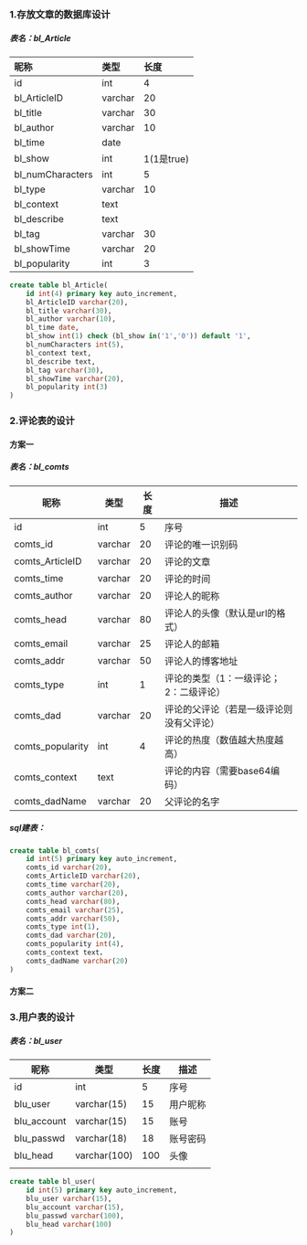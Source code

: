 ### 1.存放文章的数据库设计

##### 表名：bl_Article

| 昵称             | 类型    | 长度       |
| :--------------- | :------ | :--------- |
| id               | int     | 4          |
| bl_ArticleID     | varchar | 20         |
| bl_title         | varchar | 30         |
| bl_author        | varchar | 10         |
| bl_time          | date    |            |
| bl_show          | int     | 1(1是true) |
| bl_numCharacters | int     | 5          |
| bl_type          | varchar | 10         |
| bl_context       | text    |            |
| bl_describe      | text    |            |
| bl_tag           | varchar | 30         |
| bl_showTime      | varchar | 20         |
| bl_popularity    | int     | 3          |
```sql
create table bl_Article(
    id int(4) primary key auto_increment,
    bl_ArticleID varchar(20),
    bl_title varchar(30),
    bl_author varchar(10),
    bl_time date,
    bl_show int(1) check (bl_show in('1','0')) default '1',
    bl_numCharacters int(5),
    bl_context text,
    bl_describe text,
    bl_tag varchar(30),
    bl_showTime varchar(20),
    bl_popularity int(3)
)
```



### 2.评论表的设计

#### 方案一

##### 表名：bl_comts

| 昵称             | 类型    | 长度 | 描述                                     |
| ---------------- | ------- | ---- | ---------------------------------------- |
| id               | int     | 5    | 序号                                     |
| comts_id         | varchar | 20   | 评论的唯一识别码                         |
| comts_ArticleID  | varchar | 20   | 评论的文章                               |
| comts_time       | varchar | 20   | 评论的时间                               |
| comts_author     | varchar | 20   | 评论人的昵称                             |
| comts_head       | varchar | 80   | 评论人的头像（默认是url的格式）          |
| comts_email      | varchar | 25   | 评论人的邮箱                             |
| comts_addr       | varchar | 50   | 评论人的博客地址                         |
| comts_type       | int     | 1    | 评论的类型（1：一级评论；2：二级评论）   |
| comts_dad        | varchar | 20   | 评论的父评论（若是一级评论则没有父评论） |
| comts_popularity | int     | 4    | 评论的热度（数值越大热度越高）           |
| comts_context    | text    |      | 评论的内容（需要base64编码）             |
| comts_dadName    | varchar | 20   | 父评论的名字                             |

##### sql建表：

```sql
create table bl_comts(
	id int(5) primary key auto_increment,
    comts_id varchar(20),
    comts_ArticleID varchar(20),
    comts_time varchar(20),
    comts_author varchar(20),
    comts_head varchar(80),
    comts_email varchar(25),
    comts_addr varchar(50),
    comts_type int(1),
    comts_dad varchar(20),
    comts_popularity int(4),
    comts_context text，
    comts_dadName varchar(20)
)
```

#### 方案二



### 3.用户表的设计

##### 表名：bl_user

| 昵称        | 类型         | 长度 | 描述     |
| ----------- | ------------ | ---- | -------- |
| id          | int          | 5    | 序号     |
| blu_user    | varchar(15)  | 15   | 用户昵称 |
| blu_account | varchar(15)  | 15   | 账号     |
| blu_passwd  | varchar(18)  | 18   | 账号密码 |
| blu_head    | varchar(100) | 100  | 头像     |
|             |              |      |          |

```sql
create table bl_user(
	id int(5) primary key auto_increment,
    blu_user varchar(15),
    blu_account varchar(15),
    blu_passwd varchar(100),
    blu_head varchar(100)
)
```

